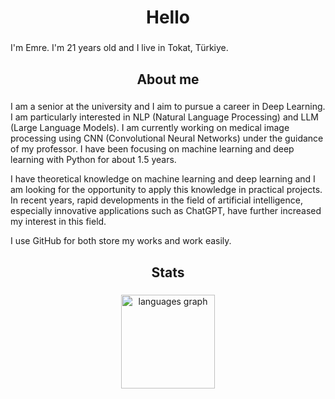 <h1 align="center">Hello</h1>

###

<p align="left">I'm Emre. I'm 21 years old and I live in Tokat, Türkiye.</p>

###

<h2 align="center">About me</h2>

###

<p4 align="left">I am a senior at the university and I aim to pursue a career in Deep Learning. I am particularly interested in NLP (Natural Language Processing) and LLM (Large Language Models). I am currently working on medical image processing using CNN (Convolutional Neural Networks) under the guidance of my professor. I have been focusing on machine learning and deep learning with Python for about 1.5 years.

I have theoretical knowledge on machine learning and deep learning and I am looking for the opportunity to apply this knowledge in practical projects. In recent years, rapid developments in the field of artificial intelligence, especially innovative applications such as ChatGPT, have further increased my interest in this field.</p4>

<p4 align="left">I use GitHub for both store my works and work easily.</p4>

###

<h2 align="center">Stats</h2>

###

<div align="center">
  <img src="https://github-readme-stats.vercel.app/api/top-langs?username=emre570&locale=en&hide_title=true&layout=compact&card_width=320&langs_count=5&theme=nightowl&hide_border=true&order=2" height="150" alt="languages graph"  />
</div>

###
